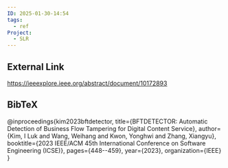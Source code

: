 ```yaml
---
ID: 2025-01-30-14:54
tags:
  - ref
Project:
  - SLR
---
```

## External Link

https://ieeexplore.ieee.org/abstract/document/10172893

## BibTeX

@inproceedings{kim2023bftdetector,
  title={BFTDETECTOR: Automatic Detection of Business Flow Tampering for Digital Content Service},
  author={Kim, I Luk and Wang, Weihang and Kwon, Yonghwi and Zhang, Xiangyu},
  booktitle={2023 IEEE/ACM 45th International Conference on Software Engineering (ICSE)},
  pages={448--459},
  year={2023},
  organization={IEEE}
}